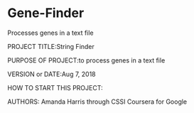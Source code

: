 # Gene-Finder
Processes genes in a text file

PROJECT TITLE:String Finder

PURPOSE OF PROJECT:to process genes in a text file

VERSION or DATE:Aug 7, 2018

HOW TO START THIS PROJECT:

AUTHORS: Amanda Harris through CSSI Coursera for Google

